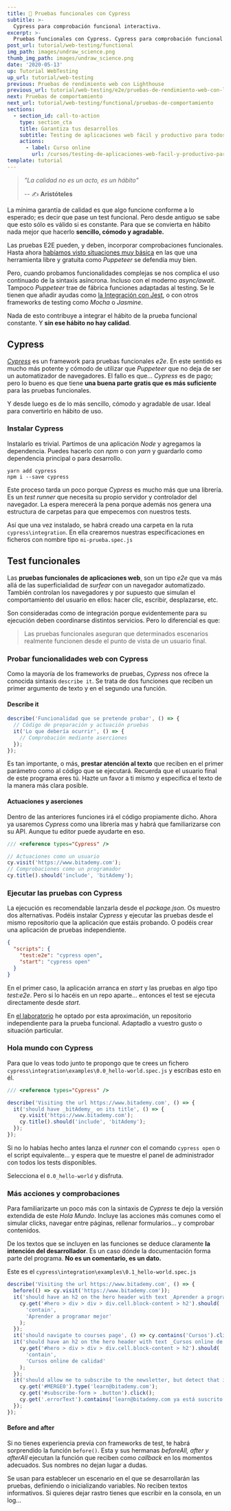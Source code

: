 ```yaml
---
title: 🌲 Pruebas funcionales con Cypress
subtitle: >-
  Cypress para comprobación funcional interactiva.
excerpt: >-
  Pruebas funcionales con Cypress. Cypress para comprobación funcional interactiva.
post_url: tutorial/web-testing/functional
img_path: images/undraw_science.png
thumb_img_path: images/undraw_science.png
date: '2020-05-13'
up: Tutorial WebTesting
up_url: tutorial/web-testing
previous: Pruebas de rendimiento web con Lighthouse
previous_url: tutorial/web-testing/e2e/pruebas-de-rendimiento-web-con-lighthouse
next: Pruebas de comportamiento
next_url: tutorial/web-testing/functional/pruebas-de-comportamiento
sections:
  - section_id: call-to-action
    type: section_cta
    title: Garantiza tus desarrollos
    subtitle: Testing de aplicaciones web fácil y productivo para todos.
    actions:
      - label: Curso online
        url: /cursos/testing-de-aplicaciones-web-facil-y-productivo-para-todos/
template: tutorial
---
```


> _"La calidad no es un acto, es un hábito"_
>
> -- ✍️ **Aristóteles**

La mínima garantía de calidad es que algo funcione conforme a lo esperado; es decir que pase un test funcional. Pero desde antiguo se sabe que esto sólo es válido si es constante. Para que se convierta en hábito nada mejor que hacerlo **sencillo, cómodo y agradable.**

Las pruebas E2E pueden, y deben, incorporar comprobaciones funcionales. Hasta ahora [habíamos visto situaciones muy básica](https://www.bitademy.com/tutorial/web-testing/e2e/pruebas-de-rendimiento-web-con-lighthouse) en las que una herramienta libre y gratuita como _Puppeteer_ se defendía muy bien.

Pero, cuando probamos funcionalidades complejas se nos complica el uso continuado de la sintaxis asíncrona. Incluso con el moderno _async/await_. Tampoco _Puppeteer_ trae de fábrica funciones adaptadas al testing. Se le tienen que añadir ayudas como [la Integración con Jest](https://jestjs.io/docs/en/puppeteer), o con otros frameworks de testing como _Mocha_ o _Jasmine_.

Nada de esto contribuye a integrar el hábito de la prueba funcional constante. Y **sin ese hábito no hay calidad**.

## Cypress

_[Cypress](https://www.cypress.io/)_ es un framework para pruebas funcionales _e2e_. En este sentido es mucho más potente y cómodo de utilizar que _Puppeteer_ que no deja de ser un automatizador de navegadores. El fallo es que... _Cypress_ es de pago; pero lo bueno es que tiene **una buena parte gratis que es más suficiente** para las pruebas funcionales.

Y desde luego es de lo más sencillo, cómodo y agradable de usar. Ideal para convertirlo en hábito de uso.

### Instalar Cypress

Instalarlo es trivial. Partimos de una aplicación _Node_ y agregamos la dependencia. Puedes hacerlo con _npm_ o con _yarn_ y guardarlo como dependencia principal o para desarrollo.

```terminal
yarn add cypress
npm i --save cypress
```

Este proceso tarda un poco porque _Cypress_ es mucho más que una librería. Es un _test runner_ que necesita su propio servidor y controlador del navegador. La espera merecerá la pena porque además nos genera una estructura de carpetas para que empecemos con nuestros tests.

Así que una vez instalado, se habrá creado una carpeta en la ruta `cypress\integration`. En ella crearemos nuestras especificaciones en ficheros con nombre tipo `mi-prueba.spec.js`

## Test funcionales

Las **pruebas funcionales de aplicaciones web**, son un tipo _e2e_ que va más allá de las superficialidad de _surfear_ con un navegador automatizado. También controlan los navegadores y por supuesto que simulan el comportamiento del usuario en ellos: hacer clic, escribir, desplazarse, etc.

Son consideradas como de integración porque evidentemente para su ejecución deben coordinarse distintos servicios. Pero lo diferencial es que:

> Las pruebas funcionales aseguran que determinados escenarios realmente funcionen desde el punto de vista de un usuario final.

### Probar funcionalidades web con Cypress

Como la mayoría de los frameworks de pruebas, _Cypress_ nos ofrece la conocida sintaxis `describe it`. Se trata de dos funciones que reciben un primer argumento de texto y en el segundo una función.

#### Describe it

```js
describe('Funcionalidad que se pretende probar', () => {
  // Código de preparación y actuación pruebas
  it('Lo que debería ocurrir', () => {
    // Comprobación mediante aserciones
  });
});
```

Es tan importante, o más, **prestar atención al texto** que reciben en el primer parámetro como al código que se ejecutará. Recuerda que el usuario final de este programa eres tú. Hazte un favor a ti mismo y especifica el texto de la manera más clara posible.

#### Actuaciones y aserciones

Dentro de las anteriores funciones irá el código propiamente dicho. Ahora ya usaremos _Cypress_ como una librería mas y habrá que familiarizarse con su API. Aunque tu editor puede ayudarte en eso.

```js
/// <reference types="Cypress" />

// Actuaciones como un usuario
cy.visit('https://www.bitademy.com');
// Comprobaciones como un programador
cy.title().should('include', 'bitAdemy');
```

### Ejecutar las pruebas con Cypress

La ejecución es recomendable lanzarla desde el _package.json_. Os muestro dos alternativas. Podéis instalar _Cypress_ y ejecutar las pruebas desde el mismo repositorio que la aplicación que estáis probando. O podéis crear una aplicación de pruebas independiente.

```json
{
  "scripts": {
    "test:e2e": "cypress open",
    "start": "cypress open"
  }
}
```

En el primer caso, la aplicación arranca en _start_ y las pruebas en algo tipo _test:e2e_. Pero si lo hacéis en un repo aparte... entonces el test se ejecuta directamente desde _start_.

En [el laboratorio](https://github.com/LabsAdemy/WebTesting_e2e-functional_cypress_Labs) he optado por esta aproximación, un repositorio independiente para la prueba funcional. Adaptadlo a vuestro gusto o situación particular.

### Hola mundo con Cypress

Para que lo veas todo junto te propongo que te crees un fichero `cypress\integration\examples\0.0_hello-world.spec.js` y escribas esto en él.

```js
/// <reference types="Cypress" />

describe('Visiting the url https://www.bitademy.com', () => {
  it('should have _bitAdemy_ on its title', () => {
    cy.visit('https://www.bitademy.com');
    cy.title().should('include', 'bitAdemy');
  });
});
```

Si no lo habías hecho antes lanza el _runner_ con el comando `cypress open` o el script equivalente... y espera que te muestre el panel de administrador con todos los tests disponibles.

Selecciona el `0.0_hello-world` y disfruta.

### Más acciones y comprobaciones

Para familiarizarte un poco más con la sintaxis de _Cypress_ te dejo la versión extendida de este _Hola Mundo_. Incluye las acciones más comunes como el simular clicks, navegar entre páginas, rellenar formularios... y comprobar contenidos.

De los textos que se incluyen en las funciones se deduce claramente **la intención del desarrollador**. Es un caso dónde la documentación forma parte del programa. **No es un comentario, es un dato.**

Este es el `cypress\integration\examples\0.1_hello-world.spec.js`

```js
describe('Visiting the url https://www.bitademy.com', () => {
  before(() => cy.visit('https://www.bitademy.com'));
  it('should have an h2 on the hero header with text _Aprender a programar mejor_', () => {
    cy.get('#hero > div > div > div.cell.block-content > h2').should(
      'contain',
      'Aprender a programar mejor'
    );
  });
  it('should navigate to courses page', () => cy.contains('Cursos').click());
  it('should have an h2 on the hero header with text _Cursos online de calidad_', () => {
    cy.get('#hero > div > div > div.cell.block-content > h2').should(
      'contain',
      'Cursos online de calidad'
    );
  });
  it('should allow me to subscribe to the newsletter, but detect that it is invalid', () => {
    cy.get('#MERGE0').type('learn@bitademy.com');
    cy.get('#subscribe-form > .button').click();
    cy.get('.errorText').contains('learn@bitademy.com ya está suscrito');
  });
});
```

#### Before and after

Si no tienes experiencia previa con frameworks de test, te habrá sorprendido la función `before()`. Esta y sus hermanas _beforeAll, after y afterAll_ ejecutan la función que reciben como _callback_ en los momentos adecuados. Sus nombres no dejan lugar a dudas.

Se usan para establecer un escenario en el que se desarrollarán las pruebas, definiendo o inicializando variables. No reciben textos informativos. Si quieres dejar rastro tienes que escribir en la consola, en un log...
